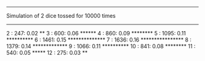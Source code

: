 ***
Simulation of 2 dice tossed for 10000 times
***
 2 :     247:  0.02 **
 3 :     600:  0.06 ******
 4 :     860:  0.09 ********
 5 :    1095:  0.11 **********
 6 :    1461:  0.15 **************
 7 :    1636:  0.16 ****************
 8 :    1379:  0.14 *************
 9 :    1066:  0.11 **********
10 :     841:  0.08 ********
11 :     540:  0.05 *****
12 :     275:  0.03 **
